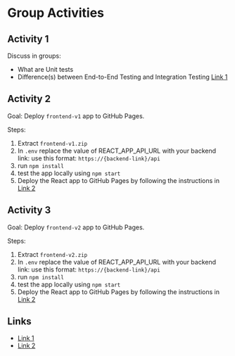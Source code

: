 # Group Activities

## Activity 1

Discuss in groups:
- What are Unit tests
- Difference(s) between End-to-End Testing and Integration Testing [Link 1](#links)

## Activity 2

Goal: Deploy  `frontend-v1`  app to GitHub Pages. 

Steps:
1. Extract `frontend-v1.zip`
2. In `.env` replace the value of REACT_APP_API_URL with your backend link: use this format: `https://{backend-link}/api`
3. run `npm install`
4. test the app locally using `npm start`
5. Deploy the React app to GitHub Pages by following the instructions in [Link 2](#links)

## Activity 3

Goal: Deploy  `frontend-v2`  app to GitHub Pages. 

Steps:
1. Extract `frontend-v2.zip`
2. In `.env` replace the value of REACT_APP_API_URL with your backend link: use this format: `https://{backend-link}/api`
3. run `npm install`
4. test the app locally using `npm start`
5. Deploy the React app to GitHub Pages by following the instructions in [Link 2](#links)


## Links

- [Link 1](https://www.testim.io/blog/end-to-end-testing-vs-integration-testing/)
- [Link 2](https://github.com/gitname/react-gh-pages)

